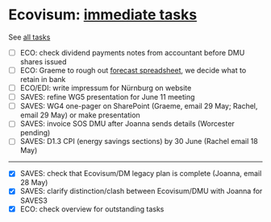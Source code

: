 # Ecovisum: [immediate tasks](https://daveeveritt.github.io/ecovisum-admin/)

See [all tasks](https://daveeveritt.github.io/ecovisum-admin/overview/)

- [ ] ECO: check dividend payments notes from accountant before DMU shares issued
- [ ] ECO: Graeme to rough out [forecast spreadsheet](https://daveeveritt.github.io/ecovisum-admin/overview/#ecovisum-admin), we decide what to retain in bank
- [ ] ECO/EDI: write impressum for Nürnburg on website
- [ ] SAVES: refine WG5 presentation for June 11 meeting
- [ ] SAVES: WG4 one-pager on SharePoint (Graeme, email 29 May; Rachel, email 29 May) or make presentation
- [ ] SAVES: invoice SOS DMU after Joanna sends details (Worcester pending)
- [ ] SAVES: D1.3 CPI (energy savings sections) by 30 June (Rachel email 18 May)

---

- [x] SAVES: check that Ecovisum/DM legacy plan is complete (Joanna, email 28 May)
- [x] SAVES: clarify distinction/clash between Ecovisum/DMU with Joanna for SAVES3
- [x] ECO: check overview for outstanding tasks
